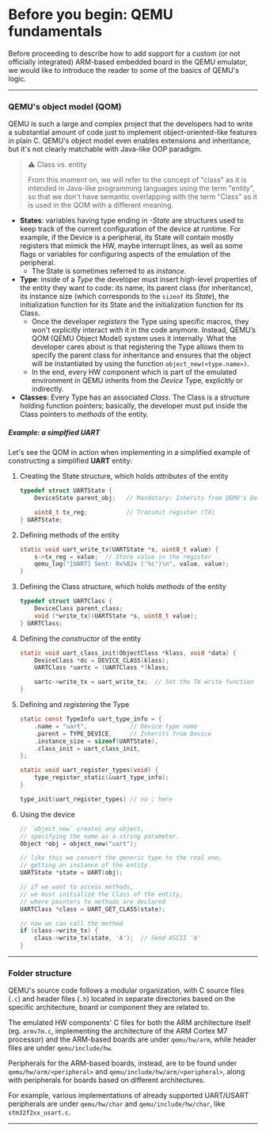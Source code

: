 # Before you begin: QEMU fundamentals

Before proceeding to describe how to add support for a custom (or not officially integrated) ARM-based embedded board in the QEMU emulator, we would like to introduce the reader to some of the basics of QEMU's logic.

------

### QEMU's object model (QOM)
QEMU is such a large and complex project that the developers had to write a substantial amount of code just to implement object-oriented-like features in plain C. QEMU's object model even enables extensions and inheritance, but it's not clearly matchable with Java-like OOP paradigm.
> ⚠️ Class vs. entity
> 
> From this moment on, we will refer to the concept of "class" as it is intended in Java-like programming languages using the term "entity", so that we don't have semantic overlapping with the term "Class" as it is used in the QOM with a different meaning.

- **States**: variables having type ending in *-State* are structures used to keep track of the current configuration of the device at runtime. For example, if the Device is a peripheral, its State will contain mostly registers that mimick the HW, maybe interrupt lines, as well as some flags or variables for configuring aspects of the emulation of the peripheral.
  - The State is sometimes referred to as *instance*.
- **Type**: inside of a *Type* the developer must insert high-level properties of the entity they want to code: its name, its parent class (for inheritance), its instance size (which corresponds to the `sizeof` its *State*), the initialization function for its State and the initialization function for its Class. 
  -  Once the developer *registers* the Type using specific macros, they won't explicitly interact with it in the code anymore. Instead, QEMU’s QOM (QEMU Object Model) system uses it internally. What the developer cares about is that registering the Type allows them to specify the parent class for inheritance and ensures that the object will be instantiated by using the function `object_new(<type.name>)`.
  - In the end, every HW component which is part of the emulated environment in QEMU inherits from the *Device* Type, explicitly or indirectly.
- **Classes**: Every Type has an associated *Class*. The Class is a structure holding function pointers; basically, the developer must put inside the Class pointers to *methods* of the entity.
##### Example: a simplfied UART
Let's see the QOM in action when implementing in a simplified example of constructing a simplified **UART** entity:

1. Creating the State structure, which holds *attributes* of the entity
    ```c
    typedef struct UARTState {
        DeviceState parent_obj;   // Mandatory: Inherits from QEMU's DeviceState

        uint8_t tx_reg;           // Transmit register (TX)
    } UARTState;
    ```
2. Defining methods of the entity
    ```c
    static void uart_write_tx(UARTState *s, uint8_t value) {
        s->tx_reg = value;  // Store value in the register
        qemu_log("[UART] Sent: 0x%02x ('%c')\n", value, value);
    }
    ```
3. Defining the Class structure, which holds *methods* of the entity
    ```c
    typedef struct UARTClass {
        DeviceClass parent_class;
        void (*write_tx)(UARTState *s, uint8_t value);
    } UARTClass;
    ```
4. Defining the *constructor* of the entity
    ```c
    static void uart_class_init(ObjectClass *klass, void *data) {
        DeviceClass *dc = DEVICE_CLASS(klass);
        UARTClass *uartc = (UARTClass *)klass;

        uartc->write_tx = uart_write_tx;  // Set the TX write function
    }
    ```
5. Defining and *registering* the Type
    ```c
    static const TypeInfo uart_type_info = {
        .name = "uart",            // Device type name
        .parent = TYPE_DEVICE,     // Inherits from Device
        .instance_size = sizeof(UARTState),
        .class_init = uart_class_init,
    };

    static void uart_register_types(void) {
        type_register_static(&uart_type_info);
    }

    type_init(uart_register_types) // no ; here
    ```
6. Using the device
    ```c
    // `object_new` creates any object, 
    // specifying the name as a string parameter.
    Object *obj = object_new("uart"); 
    
    // like this we convert the generic type to the real one,
    // getting an instance of the entity
    UARTState *state = UART(obj);     

    // if we want to access methods, 
    // we must initialize the Class of the entity, 
    // where pointers to methods are declared
    UARTClass *class = UART_GET_CLASS(state);

    // now we can call the method
    if (class->write_tx) {
        class->write_tx(state, 'A');  // Send ASCII 'A'
    }
    ```
------

### Folder structure
QEMU's source code follows a modular organization, with C source files (`.c`) and header files (`.h`) located in separate directories based on the specific architecture, board or component they are related to. 

The emulated HW components' C files for both the ARM architecture itself (eg. `armv7m.c`, implementing the architecture of the ARM Cortex M7 processor) and the ARM-based boards are under `qemu/hw/arm`, while header files are under `qemu/include/hw`. 

Peripherals for the ARM-based boards, instead, are to be found under `qemu/hw/arm/<peripheral>` and `qemu/include/hw/arm/<peripheral>`, along with peripherals for boards based on different architectures. 

For example, various implementations of already supported UART/USART peripherals are under `qemu/hw/char` and `qemu/include/hw/char`, like `stm32f2xx_usart.c`.

------